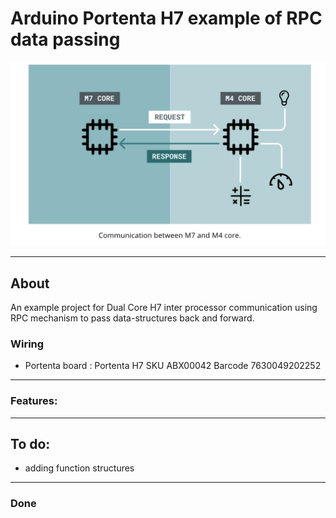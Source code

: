 # Arduino Portenta H7 example of RPC data passing
![logo](/images/RPC_M7.png?raw=true)

____

## About

An example project for Dual Core H7 inter processor communication using RPC mechanism to pass data-structures back and forward.


### Wiring

*  Portenta board :       Portenta H7           SKU ABX00042 Barcode 7630049202252 

___

### Features:


___

## To do:
+ adding function structures

___

### Done

